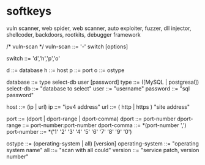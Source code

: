 # softkeys
vuln scanner, web spider, web scanner, auto exploiter, fuzzer, dll injector, shellcoder, backdoors, rootkits, debugger framework

/* vuln-scan */
vuln-scan ::= '-' switch [options]

  switch ::= 'd','h','p','o'

  d ::= database
  h ::= host
  p ::= port
  o ::= ostype

  database ::= type select-db user [password]
   type ::= ([MySQL | postgresal])
   select-db ::= "database to select"
   user ::= "username"
   password ::= "sql password"

  host ::= (ip | url)
   ip ::= "ipv4 address"
   url ::= ( http | https ) "site address"

  port ::= (dport | dport-range | dport-comma)
   dport ::= port-number
   dport-range ::= port-number:port-number
   dport-comma ::= *(port-number ',')
   port-number ::= *('1' '2' '3' '4' '5' '6' '7' '8' '9' '0')

  ostype ::= (operating-system | all) [version]
   operating-system ::= "operating system name"
   all ::= "scan with all could"
   version ::= "service patch, version number"




  

